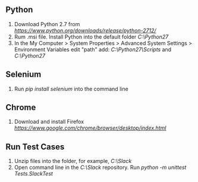 ## Python
1. Download Python 2.7 from *https://www.python.org/downloads/release/python-2712/*
2. Rum .msi file. Install Python into the default folder *C:\Python27*
3. In the My Computer > System Properties > Advanced System Settings > Environment Variables edit "path" add: *C:\Python27\Scripts* and *C:\Python27*

## Selenium
1. Run *pip install selenium* into the command line

## Chrome
1. Download and install Firefox *https://www.google.com/chrome/browser/desktop/index.html*

## Run Test Cases
1. Unzip files into the folder, for example, *C:\Slack*
2. Open command line in the *C:\Slack* repository. Run *python -m unittest Tests.SlackTest*